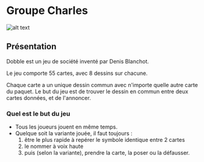 # Groupe Charles


![alt text](https://lmiuk.com/wp-content/uploads/2019/12/Dobble_Pose_29.png "Logo Dobble")

## Présentation

Dobble est un jeu de société inventé par Denis Blanchot.

Le jeu comporte 55 cartes, avec 8 dessins sur chacune. 

Chaque carte a un unique dessin commun avec n'importe quelle autre carte du paquet. Le but du jeu est de trouver le dessin en commun entre deux cartes données, et de l'annoncer.

### Quel est le but du jeu

* Tous les joueurs jouent en même temps.
* Quelque soit la variante jouée, il faut toujours : 
    1. être le plus rapide à repérer le symbole identique entre 2 cartes
    2. le nommer à voix haute
    3. puis (selon la variante), prendre la carte, la poser ou la défausser.